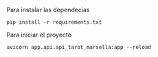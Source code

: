 Para instalar las dependecias

    pip install -r requirements.txt

Para iniciar el proyecto

    uvicorn app.api.api_tarot_marsella:app --reload
